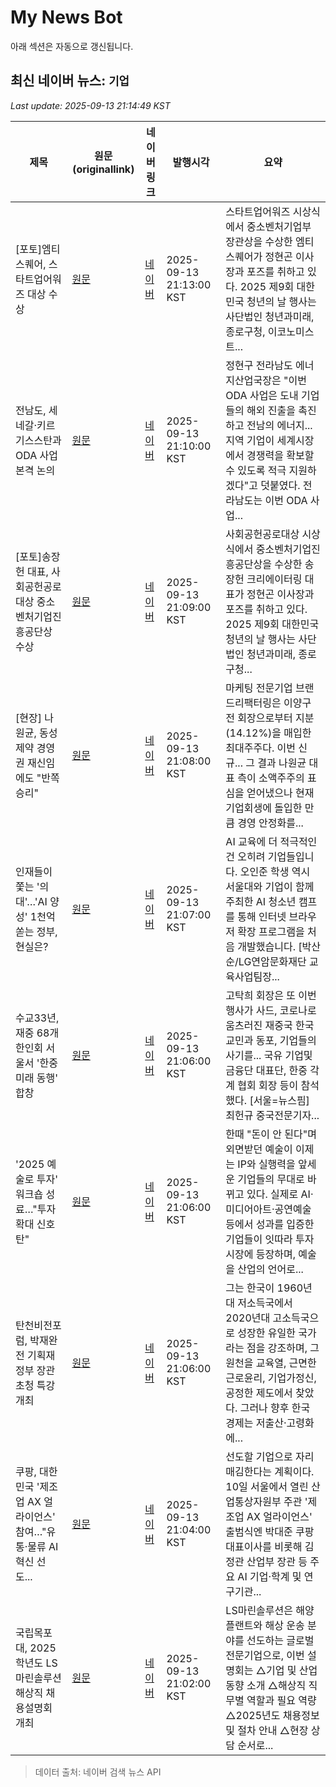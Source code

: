 # My News Bot

아래 섹션은 자동으로 갱신됩니다.

<!-- NEWS:START -->
## 최신 네이버 뉴스: `기업`
_Last update: 2025-09-13 21:14:49 KST_

| 제목 | 원문(originallink) | 네이버 링크 | 발행시각 | 요약 |
|---|---|---|---|---|
| [포토]엠티스퀘어, 스타트업어워즈 대상 수상 | [원문](https://isplus.com/article/view/isp202509130084) | [네이버](https://n.news.naver.com/mnews/article/241/0003465840?sid=102) | 2025-09-13 21:13:00 KST | 스타트업어워즈 시상식에서 중소벤처기업부 장관상을 수상한 엠티스퀘어가 정현곤 이사장과 포즈를 취하고 있다. 2025 제9회 대한민국 청년의 날 행사는 사단법인 청년과미래, 종로구청, 이코노미스트... |
| 전남도, 세네갈·키르기스스탄과 ODA 사업 본격 논의 | [원문](https://www.cbci.co.kr/news/articleView.html?idxno=523175) | [네이버](https://www.cbci.co.kr/news/articleView.html?idxno=523175) | 2025-09-13 21:10:00 KST | 정현구 전라남도 에너지산업국장은 "이번 ODA 사업은 도내 기업들의 해외 진출을 촉진하고 전남의 에너지... 지역 기업이 세계시장에서 경쟁력을 확보할 수 있도록 적극 지원하겠다"고 덧붙였다. 전라남도는 이번 ODA 사업... |
| [포토]송장헌 대표, 사회공헌공로대상 중소벤처기업진흥공단상 수상 | [원문](https://isplus.com/article/view/isp202509130083) | [네이버](https://n.news.naver.com/mnews/article/241/0003465839?sid=102) | 2025-09-13 21:09:00 KST | 사회공헌공로대상 시상식에서 중소벤처기업진흥공단상을 수상한 송장헌 크리에이터링 대표가 정현곤 이사장과 포즈를 취하고 있다. 2025 제9회 대한민국 청년의 날 행사는 사단법인 청년과미래, 종로구청... |
| [현장] 나원균, 동성제약 경영권 재신임에도 "반쪽 승리" | [원문](http://www.ftoday.co.kr/news/articleView.html?idxno=347546) | [네이버](http://www.ftoday.co.kr/news/articleView.html?idxno=347546) | 2025-09-13 21:08:00 KST | 마케팅 전문기업 브랜드리팩터링은 이양구 전 회장으로부터 지분(14.12%)을 매입한 최대주주다. 이번 신규... 그 결과 나원균 대표 측이 소액주주의 표심을 얻어냈으나 현재 기업회생에 돌입한 만큼 경영 안정화를... |
| 인재들이 쫓는 '의대'…'AI 양성' 1천억 쏟는 정부, 현실은? | [원문](https://news.jtbc.co.kr/article/NB12262878?influxDiv=NAVER) | [네이버](https://n.news.naver.com/mnews/article/437/0000456730?sid=102) | 2025-09-13 21:07:00 KST | AI 교육에 더 적극적인 건 오히려 기업들입니다. 오인준 학생 역시 서울대와 기업이 함께 주최한 AI 청소년 캠프를 통해 인터넷 브라우저 확장 프로그램을 처음 개발했습니다. [박산순/LG연암문화재단 교육사업팀장... |
| 수교33년, 재중 68개 한인회 서울서 '한중미래 동행' 합창 | [원문](https://www.newspim.com/news/view/20250913000144) | [네이버](https://www.newspim.com/news/view/20250913000144) | 2025-09-13 21:06:00 KST | 고탁희 회장은 또 이번 행사가 사드, 코로나로 움츠러진 재중국 한국교민과 동포, 기업들의 사기를... 국유 기업및 금융단 대표단, 한중 각계 협회 회장 등이 참석했다. [서울=뉴스핌] 최헌규 중국전문기자... |
| '2025 예술로 투자' 워크숍 성료…"투자 확대 신호탄" | [원문](http://www.newsprime.co.kr/news/article.html?no=704226) | [네이버](http://www.newsprime.co.kr/news/article.html?no=704226) | 2025-09-13 21:06:00 KST | 한때 "돈이 안 된다"며 외면받던 예술이 이제는 IP와 실행력을 앞세운 기업들의 무대로 바뀌고 있다. 실제로 AI·미디어아트·공연예술 등에서 성과를 입증한 기업들이 잇따라 투자 시장에 등장하며, 예술을 산업의 언어로... |
| 탄천비전포럼, 박재완 전 기획재정부 장관 초청 특강 개최 | [원문](https://www.newsworks.co.kr/news/articleView.html?idxno=811087) | [네이버](https://www.newsworks.co.kr/news/articleView.html?idxno=811087) | 2025-09-13 21:06:00 KST | 그는 한국이 1960년대 저소득국에서 2020년대 고소득국으로 성장한 유일한 국가라는 점을 강조하며, 그 원천을 교육열, 근면한 근로윤리, 기업가정신, 공정한 제도에서 찾았다. 그러나 향후 한국 경제는 저출산·고령화에... |
| 쿠팡, 대한민국 '제조업 AX 얼라이언스' 참여…"유통·물류 AI혁신 선도... | [원문](http://www.econonews.co.kr/news/articleView.html?idxno=404529) | [네이버](http://www.econonews.co.kr/news/articleView.html?idxno=404529) | 2025-09-13 21:04:00 KST | 선도할 기업으로 자리매김한다는 계획이다. 10일 서울에서 열린 산업통상자원부 주관 '제조업 AX 얼라이언스' 출범식엔 박대준 쿠팡 대표이사를 비롯해 김정관 산업부 장관 등 주요 AI 기업·학계 및 연구기관... |
| 국립목포대, 2025학년도 LS마린솔루션 해상직 채용설명회 개최 | [원문](http://www.newsworker.co.kr/news/articleView.html?idxno=394746) | [네이버](http://www.newsworker.co.kr/news/articleView.html?idxno=394746) | 2025-09-13 21:02:00 KST | LS마린솔루션은 해양플랜트와 해상 운송 분야를 선도하는 글로벌 전문기업으로, 이번 설명회는 △기업 및 산업 동향 소개 △해상직 직무별 역할과 필요 역량 △2025년도 채용정보 및 절차 안내 △현장 상담 순서로... |

> 데이터 출처: 네이버 검색 뉴스 API
<!-- NEWS:END -->
